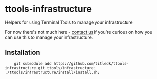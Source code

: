 # ttools-infrastructure
Helpers for using Terminal Tools to manage your infrastructure

For now there's not much here - [contact us](http://title.dk/contact/) if you're curious on
how you can use this to manage your infrastructure.

## Installation

		git submodule add https://github.com/titledk/ttools-infrastructure.git ttools/infrastructure; ./ttools/infrastructure/install/install.sh;